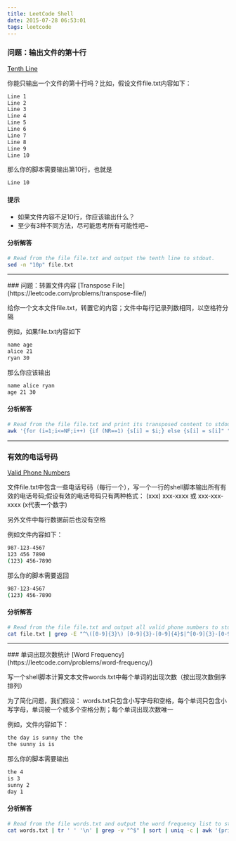 ```yaml
---
title: LeetCode Shell
date: 2015-07-28 06:53:01
tags: leetcode
---
```

### 问题：输出文件的第十行
[Tenth Line](https://leetcode.com/problems/tenth-line/)

你能只输出一个文件的第十行吗？比如，假设文件file.txt内容如下：
```bash
Line 1
Line 2
Line 3
Line 4
Line 5
Line 6
Line 7
Line 8
Line 9
Line 10
```
那么你的脚本需要输出第10行，也就是
```bash
Line 10
```
#### 提示
- 如果文件内容不足10行，你应该输出什么？
- 至少有3种不同方法，尽可能思考所有可能性吧~

#### 分析解答
```bash
# Read from the file file.txt and output the tenth line to stdout.
sed -n "10p" file.txt
```
<hr/>
### 问题：转置文件内容
[Transpose File](https://leetcode.com/problems/transpose-file/)

给你一个文本文件file.txt，转置它的内容；文件中每行记录列数相同，以空格符分隔

例如，如果file.txt内容如下
```bash
name age
alice 21
ryan 30
```
那么你应该输出
```bash
name alice ryan
age 21 30
```


#### 分析解答
```bash
# Read from the file file.txt and print its transposed content to stdout.
awk '{for (i=1;i<=NF;i++) {if (NR==1) {s[i] = $i;} else {s[i] = s[i]" "$i;}}} END {for(i=1;i<=NF;i++) {print s[i];}}' file.txt
```
<hr/>

### 有效的电话号码
[Valid Phone Numbers](https://leetcode.com/problems/valid-phone-numbers/)

文件file.txt中包含一些电话号码（每行一个），写一个一行的shell脚本输出所有有效的电话号码;假设有效的电话号码只有两种格式：
(xxx) xxx-xxxx 或 xxx-xxx-xxxx (x代表一个数字)

另外文件中每行数据前后也没有空格

例如文件内容如下：

```bash
987-123-4567
123 456 7890
(123) 456-7890
```
那么你的脚本需要返回
```bash
987-123-4567
(123) 456-7890
```
#### 分析解答
```bash
# Read from the file file.txt and output all valid phone numbers to stdout.
cat file.txt | grep -E "^\([0-9]{3}\) [0-9]{3}-[0-9]{4}$|^[0-9]{3}-[0-9]{3}-[0-9]{4}$"
```
<hr/>
### 单词出现次数统计
[Word Frequency](https://leetcode.com/problems/word-frequency/)

写一个shell脚本计算文本文件words.txt中每个单词的出现次数（按出现次数倒序排列）

为了简化问题，我们假设：
words.txt只包含小写字母和空格，每个单词只包含小写字母，单词被一个或多个空格分割；每个单词出现次数唯一

例如，文件内容如下：
```bash
the day is sunny the the
the sunny is is
```
那么你的脚本需要输出
```bash
the 4
is 3
sunny 2
day 1
```
#### 分析解答
```bash
# Read from the file words.txt and output the word frequency list to stdout.
cat words.txt | tr ' ' '\n' | grep -v "^$" | sort | uniq -c | awk '{print $2,$1}' | sort -nrk2
```
